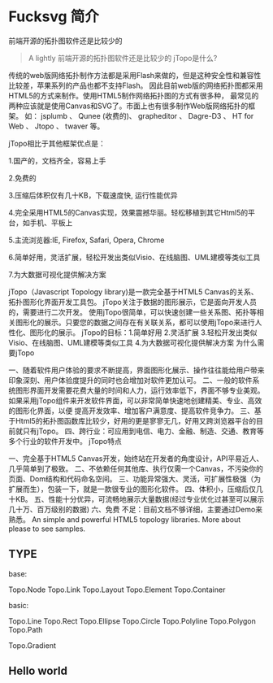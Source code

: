 # Fucksvg 简介

前端开源的拓扑图软件还是比较少的

> A lightly 前端开源的拓扑图软件还是比较少的
jTopo是什么?

传统的web版网络拓扑制作方法都是采用Flash来做的，但是这种安全性和兼容性比较差，苹果系列的产品也都不支持Flash。
因此目前web版的网络拓扑图都采用HTML5的方式来制作。使用HTML5制作网络拓扑图的方式有很多种，
最常见的两种应该就是使用Canvas和SVG了。市面上也有很多制作Web版网络拓扑的框架。
如： jsplumb 、 Qunee (收费的)、 grapheditor 、 Dagre-D3 、 HT for Web 、 Jtopo 、 twaver 等。

jTopo相比于其他框架优点是：

1.国产的，文档齐全，容易上手

2.免费的

3.压缩后体积仅有几十KB，下载速度快, 运行性能优异

4.完全采用HTML5的Canvas实现，效果震撼华丽。轻松移植到其它Html5的平台，如手机、平板上

5.主流浏览器:IE, Firefox, Safari, Opera, Chrome

6.简单好用，灵活扩展，轻松开发出类似Visio、在线脑图、UML建模等类似工具

7.为大数据可视化提供解决方案



jTopo（Javascript Topology library)是一款完全基于HTML5 Canvas的关系、拓扑图形化界面开发工具包。
jTopo关注于数据的图形展示，它是面向开发人员的，需要进行二次开发。
使用jTopo很简单，可以快速创建一些关系图、拓扑等相关图形化的展示。只要您的数据之间存在有关联关系，都可以使用jTopo来进行人性化、图形化的展示。
jTopo的目标：1.简单好用 2.灵活扩展 3.轻松开发出类似Visio、在线脑图、UML建模等类似工具 4.为大数据可视化提供解决方案
为什么需要jTopo

一、随着软件用户体验的要求不断提高，界面图形化展示、操作往往能给用户带来印象深刻、用户体验度提升的同时也会增加对软件更加认可。
二、一般的软件系统图形界面开发需要花费大量的时间和人力，运行效率低下，界面不够专业美观。如果采用jTopo组件来开发软件界面，可以非常简单快速地创建精美、专业、高效的图形化界面，以便 提高开发效率、增加客户满意度、提高软件竞争力。
三、基于Html5的拓扑图函数库比较少，好用的更是寥寥无几，好用又跨浏览器平台的目前就只有jTopo。
四、跨行业：可应用到电信、电力、金融、制造、交通、教育等多个行业的软件开发中。
jTopo特点

一、完全基于HTML5 Canvas开发，始终站在开发者的角度设计，API平易近人、几乎简单到了极致。
二、不依赖任何其他库、执行仅需一个Canvas，不污染你的页面、Dom结构和代码命名空间。
三、功能异常强大、灵活，可扩展性极强（为扩展而生），包装一下，就是一款很专业的图形化软件。
四、体积小，压缩后仅几十KB。
五、性能十分优异，可流畅地展示大量数据(经过专业优化过甚至可以展示几十万、百万级别的数据)
六、免费
不足：目前文档不够详细，主要通过Demo来熟悉。
An simple and powerful HTML5 topology libraries.
More about please to see samples.




## TYPE

base:

Topo.Node
Topo.Link
Topo.Layout
Topo.Element
Topo.Container

basic:

Topo.Line
Topo.Rect
Topo.Ellipse
Topo.Circle
Topo.Polyline
Topo.Polygon
Topo.Path


Topo.Gradient




## Hello world

```javascript

```






















